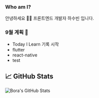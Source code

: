 ### Who am I? 

안녕하세요 👨‍💻
프론트엔드 개발자 하수빈 입니다.

### 9월 계획 📝

- Today I Learn 기록 시작
- flutter
- react-native
- test


## &#x1f4c8; GitHub Stats
<img align="center" src="https://github-readme-stats.vercel.app/api?username=sbin0819&show_icons=true&line_height=27&count_private=true&title_color=ffffff&text_color=c9cacc&icon_color=2bbc8a&bg_color=1d1f21" alt="Bora's GitHub Stats" />

